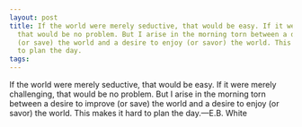 ```yaml
---
layout: post
title: If the world were merely seductive, that would be easy. If it were merely challenging,
  that would be no problem. But I arise in the morning torn between a desire to improve
  (or save) the world and a desire to enjoy (or savor) the world. This makes it hard
  to plan the day.
tags: 
---
```

If the world were merely seductive, that would be easy. If it were merely challenging, that would be no problem. But I arise in the morning torn between a desire to improve (or save) the world and a desire to enjoy (or savor) the world. This makes it hard to plan the day.—E.B. White
